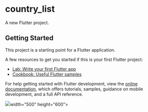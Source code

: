 # country_list

A new Flutter project.

## Getting Started

This project is a starting point for a Flutter application.

A few resources to get you started if this is your first Flutter project:

- [Lab: Write your first Flutter app](https://docs.flutter.dev/get-started/codelab)
- [Cookbook: Useful Flutter samples](https://docs.flutter.dev/cookbook)

For help getting started with Flutter development, view the
[online documentation](https://docs.flutter.dev/), which offers tutorials,
samples, guidance on mobile development, and a full API reference.
<p>
<img src="https://user-images.githubusercontent.com/120080979/221341019-647a419b-7854-491d-a15b-c65ccfb7bf4d.png" "https://user-images.githubusercontent.com/120080979/221341105-554ef2c9-cc50-4c67-9b4f-21ff23546a3a.png"

 width="500" height="600">

</p>

